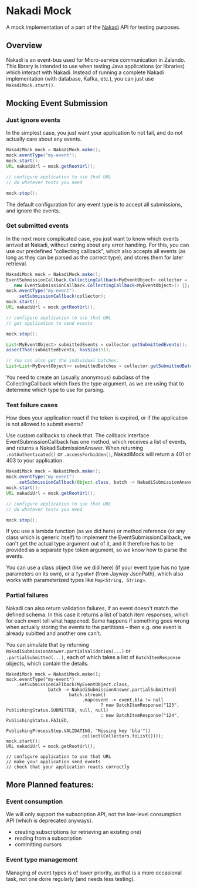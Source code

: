 # Nakadi Mock

A mock implementation of a part of the [Nakadi](https://nakadi.io/index.html) API for testing purposes.

## Overview

Nakadi is an event-bus used for Micro-service communication in Zalando.
This library is intended to use when testing Java applications (or libraries) which interact with Nakadi.
Instead of running a complete Nakadi implementation (with database, Kafka, etc.), you can just use `NakadiMock.start()`.


## Mocking Event Submission


### Just ignore events

In the simplest case, you just want your application to not fail, and do not actually care about any events.

```java
NakadiMock mock = NakadiMock.make();
mock.eventType("my-event");
mock.start();
URL nakadiUrl = mock.getRootUrl();

// configure application to use that URL
// do whatever tests you need

mock.stop();
```

The default configuration for any event type is to accept all submissions, and ignore the events.


### Get submitted events

In the next more complicated case, you just want to know which events arrived at Nakadi, without caring about any error handling. For this, you can use our predefined "collecting callback", which also accepts all events (as long as they can be parsed as the correct type), and stores them for later retrieval.

```java
NakadiMock mock = NakadiMock.make();
EventSubmissionCallback.CollectingCallback<MyEventObject> collector =
   new EventSubmissionCallback.CollectingCallback<MyEventObject>() {}; 
mock.eventType("my-event")
    .setSubmissionCallback(collector);
mock.start();
URL nakadiUrl = mock.getRootUrl();

// configure application to use that URL
// get application to send events

mock.stop();

List<MyEventObject> submittedEvents = collector.getSubmittedEvents();
assertThat(submittedEvents, hasSize(5));

// You can also get the individual batches:
List<List<MyEventObject>> submittedBatches = collector.getSubmittedBatches();
```

You need to create an (usually anonymous) subclass of the CollectingCallback which fixes the type argument, as we are using that to determine which type to use for parsing.

### Test failure cases

How does your application react if the token is expired, or if the application is not allowed to submit events?

Use custom callbacks to check that. The callback interface EventSubmissionCallback has one method, which receives a list of events, and returns a NakadiSubmissionAnswer. When returning `.notAuthenticated()` or `.accessForbidden()`, NakadiMock will return a 401 or 403 to your application.

```java
NakadiMock mock = NakadiMock.make();
mock.eventType("my-event")
    .setSubmissionCallback(Object.class, batch -> NakadiSubmissionAnswer.notAuthenticated());
mock.start();
URL nakadiUrl = mock.getRootUrl();

// configure application to use that URL
// do whatever tests you need

mock.stop();
```
If you use a lambda function (as we did here) or method reference (or any class which is generic itself) to implement the EventSubmissionCallback, we can't get the actual type argument out of it, and it therefore has to be provided as a separate type token argument, so we know how to parse the events.

You can use a class object (like we did here) (if your event type has no type parameters on its own), or a `TypeRef` (from Jayway JsonPath), which also works with parameterized types like `Map<String, String>`.

### Partial failures

Nakadi can also return validation failures, if an event doesn't match the defined schema. In this case it returns a list of batch item responses, which for each event tell what happened. Same happens if something goes wrong when actually storing the events to the partitions – then e.g. one event is already subitted and another one can't.

You can simulate that by returning `NakadiSubmissionAnswer.partialValidation(...)` or `.partialSubmitted(...)`, each of which takes a list of `BatchItemResponse` objects, which contain the details.

```
NakadiMock mock = NakadiMock.make();
mock.eventType("my-event")
    .setSubmissionCallback(MyEventObject.class,
                batch -> NakadiSubmissionAnswer.partialSubmitted(
                        batch.stream()
                             .map(event -> event.bla != null
                                    ? new BatchItemResponse("123", PublishingStatus.SUBMITTED, null, null)
                                    : new BatchItemResponse("124", PublishingStatus.FAILED,
                                            PublishingProcessStep.VALIDATING, "Missing key 'bla'"))
                            .collect(Collectors.toList())));
mock.start();
URL nakadiUrl = mock.getRootUrl();

// configure application to use that URL
// make your application send events
// check that your application reacts correctly

```


## More Planned features:

### Event consumption

We will only support the subscription API, not the low-level consumption API (which is deprecated anyways).


* creating subscriptions (or retrieving an existing one)
* reading from a subscription
* committing cursors


### Event type management

Managing of event types is of lower priority, as that is a more
occasional task, not one done regularly (and needs less testing).
